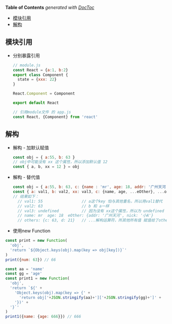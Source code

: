 <!-- START doctoc generated TOC please keep comment here to allow auto update -->
<!-- DON'T EDIT THIS SECTION, INSTEAD RE-RUN doctoc TO UPDATE -->
**Table of Contents**  *generated with [DocToc](https://github.com/thlorenz/doctoc)*

- [模块引用](#%E6%A8%A1%E5%9D%97%E5%BC%95%E7%94%A8)
- [解构](#%E8%A7%A3%E6%9E%84)

<!-- END doctoc generated TOC please keep comment here to allow auto update -->

<!--
 * @Author: mrzou
 * @Date: 2021-04-12 12:45:22
 * @LastEditors: mrzou
 * @LastEditTime: 2021-05-07 22:28:21
 * @Description: file content
-->

## 模块引用
- 分别暴露引用
  ```javascript
  // module.js
  const React = {a:1, b:2}
  export class Component {
    state = {xxx: 22}
  }

  React.Component = Component

  export default React

  // 引用module文件 的 app.js
  const React, {Component} from 'react'
  ```

## 解构
- 解构 - 加默认赋值
  ```javascript
  const obj = { a:55, b: 63 }
  // obj中可能没有 xx 这个属性，所以添加默认值 12
  const { a, b, xx = 12 } = obj
  ```

- 解构 - 替代值
  ```javascript
  const obj = { a:55, b: 63, c: {name : 'mr', age: 18, addr: '广州天河', nick: '小A'}, d: 63, e: 21}
  const { a: val1, b: val2, xx: val3, c: {name, age, ...eOther}, ...others } = obj
  // 结果如下：
    // val1: 55                 // a这个key 怕与其他重名，所以用val1替代
    // val2: 63                 // b 和 a一样
    // val3: undefined          // 因为没有 xx这个属性，所以为 undefined
    // name: mr  age: 18  eOther: {addr: '广州天河', nick: '小A'}
    // others: {c: 63, d: 21}   // ...解构运算符，所其他所有值 赋值给了others 这个变量
  ```

- 使用new Function
```javascript
const print = new Function(
  'obj',
  'return `${Object.keys(obj).map(key => obj[key])}`'
)
print({num: 63}) // 66

const aa = 'name'
const gg = 'age'
const print1 = new Function(
  'obj',
  'return `${' +
    'Object.keys(obj).map(key => {' +
      'return obj['+JSON.stringify(aa)+']['+JSON.stringify(gg)+']' +
    '})' +
  '}`'
)
print1({name: {age: 666}}) // 666
```
